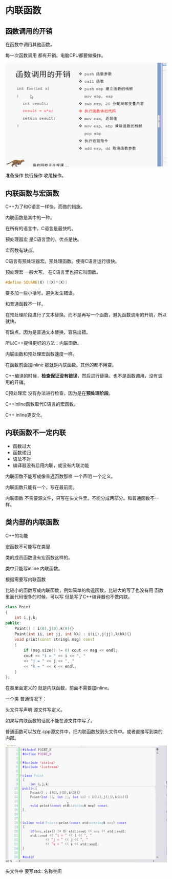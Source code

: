 # 内联函数

## 函数调用的开销

在函数中调用其他函数。

每一次函数调用 都有开销。电脑CPU都要做操作。

![image-20190604113650120](assets/image-20190604113650120.png)

准备操作 执行操作 收尾操作。

## 内联函数与宏函数

C++为了和C语言一样快，而做的措施。

内联函数是其中的一种。

在所有的语言中，C语言是最快的。

预处理器宏 是C语言里的。优点是快。

宏函数有缺点。

C语言有预处理器宏。预处理函数。使得C语言运行很快。

预处理宏 一般大写。 在C语言里也把它叫函数。

```c++
#define SQUARE(X) ((X)*(X))
```

要多加一些小括号。避免发生错误。

和普通函数不一样。

在预处理阶段进行了文本替换。而不是再写一个函数，避免函数调用的开销，所以就快。

有缺点，因为是普通文本替换，容易出错。

所以C++提供更好的方法：内联函数。

内联函数和预处理宏函数速度一样。

在函数前面加inline 那就是内联函数。其他的都不用变。

C++编译的时候，**检查保证没有错误**，然后进行替换。也不是函数调用，没有调用的开销。

C预处理宏 没有办法进行检查，因为是在**预处理阶段**。

C++inline函数取代C语言的宏函数。

C++ inline更安全。

## 内联函数不一定内联

- 函数过大
- 函数递归
- 语法不对
- 编译器没有启用内联，或没有内联功能

内联函数不能写成像普通函数那样 一个声明 一个定义。

内联函数只能有一个，写在最前面。

内联函数 不需要源文件，只写在头文件里。不能分成两部分。和普通函数不一样。

## 类内部的内联函数

C++的功能 

宏函数不可能写在类里

类的成员函数没有宏函数这样的。

类中只能写inline 内联函数。

根据需要写内联函数

比较小的函数写成内联函数，例如简单的构造函数，比较大的写了也没有用 函数里面代码很多的时候，可以写 但是写了C++编译器也不做内联。

```c++
class Point
{
    int i,j,k;
public:
    Point() : i(0),j(0),k(0){}
    Point(int ii, int jj, int kk) : i(ii),j(jj),k(kk){}
    void print(const string& msg) const
    {
        if (msg.size() != 0) cout << msg << endl;
        cout << "i = " << i << ", "
        << "j = " << j << ", "
        << "k = " << k << endl;
    }
};
```

在类里面定义的 就是内联函数，前面不需要加inline。

一个类 普通情况下：

头文件写声明 源文件写定义。

如果写内联函数的话就不能在源文件中写了。

普通函数可以放在.cpp源文件中，把内联函数放到头文件中。或者直接写到类的内部。

![image-20190604171702958](assets/image-20190604171702958.png)

头文件中 要写std::   名称空间